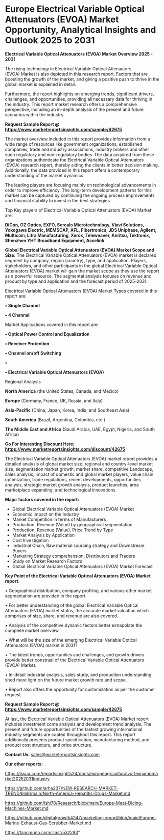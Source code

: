 # Europe Electrical Variable Optical Attenuators (EVOA) Market Opportunity, Analytical Insights and Outlook 2025 to 2031

<Strong> Electrical Variable Optical Attenuators (EVOA) Market Overview 2025 - 2031</strong>

The rising technology in Electrical Variable Optical Attenuators (EVOA) Market is also depicted in this research report. Factors that are boosting the growth of the market, and giving a positive push to thrive in the global market is explained in detail.

Furthermore, the report highlights on emerging trends, significant drivers, challenges, and opportunities, providing all necessary data for thriving in the industry. This report market research offers a comprehensive perspective, including an in-depth analysis of the present and future scenarios within the industry.

<strong>Request Sample Report @ <a href=https://www.marketreportsinsights.com/sample/42675>https://www.marketreportsinsights.com/sample/42675</a></strong>

The market overview included in this report provides information from a wide range of resources like government organizations, established companies, trade and industry associations, industry brokers and other such regulatory and non-regulatory bodies. The data acquired from these organizations authenticate the Electrical Variable Optical Attenuators (EVOA) research report, thereby aiding the clients in better decision making. Additionally, the data provided in this report offers a contemporary understanding of the market dynamics.

The leading players are focusing mainly on technological advancements in order to improve efficiency. The long-term development patterns for this market can be captured by continuing the ongoing process improvements and financial stability to invest in the best strategies.

Top Key players of Electrical Variable Optical Attenuators (EVOA) Market are:

<strong>DiCon, OZ Optics, EXFO, Sercalo Microtechnology, Viavi Solutions, Yokogawa Electric, MEMSCAP, AFL, Fibertronics, JDS Uniphase, Agilent, Multicom, Litra Manufacturing, Xerox, Teleweaver, Anritsu, Tektronix, Shenzhen YHT Broadband Equipment, Accelink</strong>

<strong><b>Global Electrical Variable Optical Attenuators (EVOA) Market Scope and Size:</b></strong>
The Electrical Variable Optical Attenuators (EVOA) market is declared segment by company, region (country), type, and application. Players, stakeholders, and other participants in the global Electrical Variable Optical Attenuators (EVOA) market will gain the market scope as they use the report as a powerful resource. The segmental analysis focuses on revenue and product by type and application and the forecast period of 2025-2031.

Electrical Variable Optical Attenuators (EVOA) Market Types covered in this report are:

<strong>•  Single Channel

•  4 Channel</strong>

Market Applications covered in this report are:

<strong>•  Optical Power Control and Equalization

•  Receiver Protection

•  Channel on/off Switching

•  

•  Electrical Variable Optical Attenuators (EVOA)</strong> 

Regional Analysis

<strong>North America</strong> (the United States, Canada, and Mexico)

<strong>Europe</strong> (Germany, France, UK, Russia, and Italy)

<strong>Asia-Pacific</strong> (China, Japan, Korea, India, and Southeast Asia)

<strong>South America</strong> (Brazil, Argentina, Colombia, etc.)

<strong>The Middle East and Africa</strong> (Saudi Arabia, UAE, Egypt, Nigeria, and South Africa)

<strong>Go For Interesting Discount Here: <a href=https://www.marketreportsinsights.com/discount/42675>https://www.marketreportsinsights.com/discount/42675</a></strong>

The Electrical Variable Optical Attenuators (EVOA) market report provides a detailed analysis of global market size, regional and country-level market size, segmentation market growth, market share, competitive Landscape, sales analysis, impact of domestic and global market players, value chain optimization, trade regulations, recent developments, opportunities analysis, strategic market growth analysis, product launches, area marketplace expanding, and technological innovations.

<strong><b>Major factors covered in the report:</b></strong>
<ul>
  <li>Global Electrical Variable Optical Attenuators (EVOA) Market </li>
  <li>Economic Impact on the Industry</li>
  <li>Market Competition in terms of Manufacturers</li>
  <li>Production, Revenue (Value) by geographical segmentation</li>
  <li>Production, Revenue (Value), Price Trend by Type</li>
  <li>Market Analysis by Application</li>
  <li>Cost Investigation</li>
  <li>Industrial Chain, Raw material sourcing strategy and Downstream Buyers</li>
  <li>Marketing Strategy comprehension, Distributors and Traders</li>
  <li>Study on Market Research Factors</li>
  <li>Global Electrical Variable Optical Attenuators (EVOA) Market Forecast</li>
</ul>

<strong><b>Key Point of the Electrical Variable Optical Attenuators (EVOA) Market report:</b></strong>

• Geographical distribution, company profiling, and various other market segmentation are provided in the report.

• For better understanding of the global Electrical Variable Optical Attenuators (EVOA) market status, the accurate market valuation which comprises of size, share, and revenue are also covered.

• Analysis of the competitive dynamic factors better extrapolate the complete market overview

• What will be the size of the emerging Electrical Variable Optical Attenuators (EVOA) market in 2031?

• The latest trends, opportunities and challenges, and growth drivers provide better construal of the Electrical Variable Optical Attenuators (EVOA) Market.

• In-detail industrial analysis, sales study, and production understanding shed more light on the future market growth rate and scope.

• Report also offers the opportunity for customization as per the customer request.

<strong>Request Sample Report @ <a href=https://www.marketreportsinsights.com/sample/42675>https://www.marketreportsinsights.com/sample/42675</a></strong>

At last, the Electrical Variable Optical Attenuators (EVOA) Market report includes investment come analysis and development trend analysis. The present and future opportunities of the fastest growing international industry segments are coated throughout this report. This report additionally presents product specification, manufacturing method, and product cost structure, and price structure.

<strong>Contact Us:</strong>
sales@marketreportsinsights.com

<strong>Our other reports:</strong>

<a href=https://issuu.com/reportsinsights24/docs/europeagriculturalvortexpumpmarket20252031industry>https://issuu.com/reportsinsights24/docs/europeagriculturalvortexpumpmarket20252031industry</a>

<a href=https://github.com/arha237/NEW-RESEARCH-MARKET-TREND/blob/main/North-America-Hepatitis-Drugs-Market.md>https://github.com/arha237/NEW-RESEARCH-MARKET-TREND/blob/main/North-America-Hepatitis-Drugs-Market.md</a>

<a href=https://github.com/Ishi78/Research/blob/main/Europe-Meat-Dicing-Machines-Market.md>https://github.com/Ishi78/Research/blob/main/Europe-Meat-Dicing-Machines-Market.md</a>

<a href=https://github.com/digitalgrowth4347/marketing-report/blob/main/Europe-Marine-Exhaust-Gas-Scrubber-Market.md>https://github.com/digitalgrowth4347/marketing-report/blob/main/Europe-Marine-Exhaust-Gas-Scrubber-Market.md</a>

<a href=https://tanomuno.com/illust/532283>https://tanomuno.com/illust/532283</a>"

